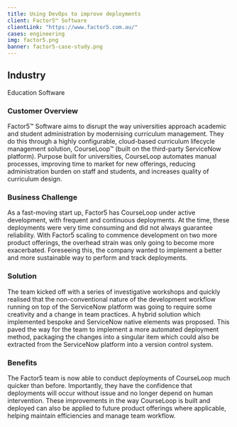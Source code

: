 ```yaml
---
title: Using DevOps to improve deployments
client: Factor5™ Software
clientLink: "https://www.factor5.com.au/"
cases: engineering
img: factor5.png
banner: factor5-case-study.png
---
```

## Industry
Education Software

### Customer Overview

Factor5™ Software aims to disrupt the way universities approach academic and student administration by modernising curriculum management. They do this through a highly configurable, cloud-based curriculum lifecycle management solution, CourseLoop™ (built on the third-party ServiceNow platform). Purpose built for universities, CourseLoop automates manual processes, improving time to market for new offerings, reducing administration burden on staff and students, and increases quality of curriculum design.

### Business Challenge

As a fast-moving start up, Factor5 has CourseLoop under active development, with frequent and continuous deployments. At the time, these deployments were very time consuming and did not always guarantee reliability. With Factor5 scaling to commence development on two more product offerings, the overhead strain was only going to become more exacerbated. Foreseeing this, the company wanted to implement a better and more sustainable way to perform and track deployments.

### Solution

The team kicked off with a series of investigative workshops and quickly realised that the non-conventional nature of the development workflow running on top of the ServiceNow platform was going to require some creativity and a change in team practices. A hybrid solution which implemented bespoke and ServiceNow native elements was proposed. This paved the way for the team to implement a more automated deployment method, packaging the changes into a singular item which could also be extracted from the ServiceNow platform into a version control system.

### Benefits

The Factor5 team is now able to conduct deployments of CourseLoop much quicker than before. Importantly, they have the confidence that deployments will occur without issue and no longer depend on human intervention. These improvements in the way CourseLoop is built and deployed can also be applied to future product offerings where applicable, helping maintain efficiencies and manage team workflow.